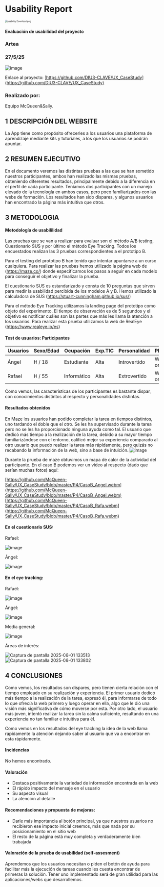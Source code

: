 # Usability Report



<img src="https://encrypted-tbn0.gstatic.com/images?q=tbn:ANd9GcRF017nhV-TFmNER2OM8UbXtdN6xwAKBYrv0i6onNfKu6Yn0BV0RK6aiOroeXl73LSY-B0&usqp=CAU" alt="usability Download png" style="zoom:50%;" />

#### Evaluación de usabilidad del proyecto 

### Artea

### 27/5/25





![image](https://github.com/user-attachments/assets/61690483-1f26-4a99-aa09-fa4d8eb8477a)

Enlace al proyecto: [https://github.com/DIU3-CLAVE/UX_CaseStudy](https://github.com/DIU3-CLAVE/UX_CaseStudy)




### Realizado por:

Equipo McQueen&Sally. 











## 1 DESCRIPCIÓN DEL WEBSITE

La App tiene como propósito ofrecerles a los usuarios una plataforma de aprendizaje mediante kits y tutoriales, a los que los usuarios se podrán apuntar. 
 



## 2 RESUMEN EJECUTIVO



En el documento veremos las distintas pruebas a las que se han sometido nuestros participantes, ambos han realizado las mismas pruebas, obteniendo diferentes resultados, principalmente debido a la diferencia en el perfil
de cada participante. Teníamos dos participantes con un manejo elevado de la tecnología en ambos casos, pero poco familiarizados con las webs de formación. Los resultados han sido dispares, y algunos usuarios han encontrado la página más intuitiva que otros. 




## 3 METODOLOGIA 

#### Metodología de usabililidad

Las pruebas que se van a realizar para evaluar son el método A/B testing, Cuestionario SUS y por último el método Eye Tracking. Todos los encuestados realizan las 3 pruebas correspondientes a el prototipo B.

Para el testing del prototipo B han tenido que intentar apuntarse a un curso cualquiera. Para realizar las pruebas hemos utilizado la página web de (https://maze.co/) donde especificamos los pasos a seguir en cada modelo para conseguir el objetivo y finalizar la prueba.

El cuestionario SUS es estandarizado y consta de 10 preguntas que sirven para medir la usabilidad percibida de los modelos A y B. Hemos utilizado la calculadora de SUS (https://stuart-cunningham.github.io/sus/)

Para el método Eye Tracking utilizamos la landing page del prototipo como objeto del experimento. El tiempo de observación es de 5 segundos y el objetivo es notificar cuáles son las partes que más les llama la atención a los usuarios. Para realizar esta prueba utilizamos la web de RealEye (https://www.realeye.io/es)

 

#### Test de usuarios: Participantes

| Usuarios | Sexo/Edad     | Ocupación   |  Exp.TIC    | Personalidad | Plataforma | Caso
| ------------- | -------- | ----------- | ----------- | -----------  | ---------- | ----
| Ángel  | H / 18   | Estudiante  | Alta       | Introvertido | Web en ordenador       | B 
| Rafael  | H / 55   | Informático  | Alta       | Extrovertido     | Web en ordenador       | B 

Como vemos, las características de los participantes es bastante dispar, con conocimientos distintos al respecto y personalidades distintas. 




#### Resultados obtenidos

En Maze los usuarios han podido completar la tarea en tiempos distintos, uno tardando el doble que el otro. Se les ha supervisado durante la tarea pero no se les ha proporcionado ninguna ayuda como tal. El usuario que dedicó más tiempo a la realización de la tarea, debido a su mayor tiempo familiarizándose con el entorno, calificó mejor su experiencia comparado al otro usuario que puedo realizar la tarea más rápidamente, pero quizás no recabando la información de la web, sino a base de intuición. 
![image](https://github.com/user-attachments/assets/1d825b27-0f69-4a5d-adb2-f1e7e54c019d)

Durante la prueba de maze obtuvimos un mapa de calor de la actividad del participante. En el caso B podemos ver un vídeo al respecto (dado que serían muchas fotos) aquí:

[https://github.com/McQueen-Sally/UX_CaseStudy/blob/master/P4/CasoB_Angel.webm](https://github.com/McQueen-Sally/UX_CaseStudy/blob/master/P4/CasoB_Angel.webm)
[https://github.com/McQueen-Sally/UX_CaseStudy/blob/master/P4/CasoB_Rafa.webm](https://github.com/McQueen-Sally/UX_CaseStudy/blob/master/P4/CasoB_Rafa.webm)


#### En el cuestionario SUS: 

Rafael:

![image](https://github.com/user-attachments/assets/6a54d9be-5795-427b-bd4b-7109ae2ca6cb)

Ángel: 

![image](https://github.com/user-attachments/assets/dfa2627e-0625-4725-afbb-5013b5e09225)



#### En el eye tracking: 

Rafael: 

![image](https://github.com/user-attachments/assets/58101821-141d-4edb-b5ba-c2b4537030a9)

Ángel:

![image](https://github.com/user-attachments/assets/cbe7aaa4-6a6d-427a-8a23-5e0c9429a587)



Media general: 

![image](https://github.com/user-attachments/assets/98c39688-9731-470a-bcd1-b4dbfc41df6a)


Áreas de interés:

![Captura de pantalla 2025-06-01 133513](https://github.com/user-attachments/assets/2bb23d2d-1011-4b3a-a3b4-338030772bdc)
![Captura de pantalla 2025-06-01 133802](https://github.com/user-attachments/assets/1080fcff-d64a-493a-a23c-365fd1bf13de)



## 4 CONCLUSIONES 

Como vemos, los resultados son dispares, pero tienen cierta relación con el tiempo empleado en su realización y experiencia. El primer usuario dedicó más tiempo a la realización de la tarea, expresó él, para informarse de todo lo que ofrecía la web primero y luego operar en ella, algo que le dió una visión más significativa de cómo moverse por esta. Por otro lado, el usuario más joven, intentó realizar la tarea sin la calma suficiente, resultando en una experiencia no tan familiar e intuitiva para él. 

Como vemos en los resultados del eye tracking la idea de la web llama rápidamente la atención dejando saber al usuario qué va a encontrar en esta rápidamente.

#### Incidencias

No hemos encontrado.


#### Valoración 

* Destaca positivamente la variedad de información encontrada en la web
* El rápido impacto del mensaje en el usuario
* Su aspecto visual
* La atención al detalle

#### Recomendaciones y propuesta de mejoras: 

* Darle más importancia al botón principal, ya que nuestros usuarios no recibieron ese impacto inicial creemos, más que nada por su posicionamiento en el sitio web
* El resto de la página está muy completa y verdaderamente bien trabajada







#### Valoración de la prueba de usabilidad (self-assesment)

Aprendemos que los usuarios necesitan o piden el botón de ayuda para facilitar más la ejecución de tareas cuando les cuesta encontrar de primeras la solución. Tener uno implementado será de gran utilidad para las aplicaciones/webs que desarrollemos.
